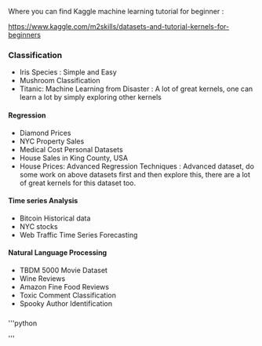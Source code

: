 
Where you can find Kaggle machine learning tutorial for beginner :

https://www.kaggle.com/m2skills/datasets-and-tutorial-kernels-for-beginners

### Classification
* Iris Species : Simple and Easy
* Mushroom Classification
* Titanic: Machine Learning from Disaster : A lot of great kernels, one can learn a lot by simply exploring other kernels

#### Regression
* Diamond Prices
* NYC Property Sales
* Medical Cost Personal Datasets
* House Sales in King County, USA
* House Prices: Advanced Regression Techniques : Advanced dataset, do some work on above datasets first and then explore this, there are a lot of great kernels for this dataset too.

#### Time series Analysis
* Bitcoin Historical data
* NYC stocks
* Web Traffic Time Series Forecasting

#### Natural Language Processing
* TBDM 5000 Movie Dataset
* Wine Reviews
* Amazon Fine Food Reviews
* Toxic Comment Classification
* Spooky Author Identification

### 

'''python







'''
